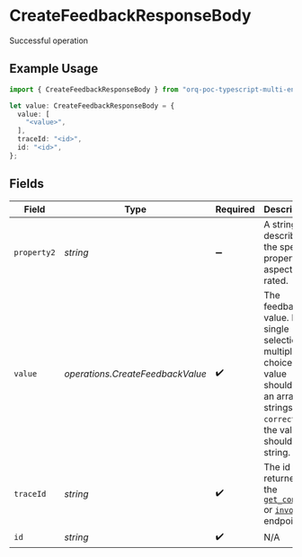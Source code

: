 # CreateFeedbackResponseBody

Successful operation

## Example Usage

```typescript
import { CreateFeedbackResponseBody } from "orq-poc-typescript-multi-env-version/models/operations";

let value: CreateFeedbackResponseBody = {
  value: [
    "<value>",
  ],
  traceId: "<id>",
  id: "<id>",
};
```

## Fields

| Field                                                                                                                                                 | Type                                                                                                                                                  | Required                                                                                                                                              | Description                                                                                                                                           |
| ----------------------------------------------------------------------------------------------------------------------------------------------------- | ----------------------------------------------------------------------------------------------------------------------------------------------------- | ----------------------------------------------------------------------------------------------------------------------------------------------------- | ----------------------------------------------------------------------------------------------------------------------------------------------------- |
| `property2`                                                                                                                                           | *string*                                                                                                                                              | :heavy_minus_sign:                                                                                                                                    | A string describing the specific property or aspect rated.                                                                                            |
| `value`                                                                                                                                               | *operations.CreateFeedbackValue*                                                                                                                      | :heavy_check_mark:                                                                                                                                    | The feedback value. For single selection of multiple choice, the value should be an array of strings. For `correction`, the value should be a string. |
| `traceId`                                                                                                                                             | *string*                                                                                                                                              | :heavy_check_mark:                                                                                                                                    | The id returned by the [`get_config`]() or [`invoke`](https://docs.orq.ai/reference/post_deployments-invoke-1) endpoints                              |
| `id`                                                                                                                                                  | *string*                                                                                                                                              | :heavy_check_mark:                                                                                                                                    | N/A                                                                                                                                                   |